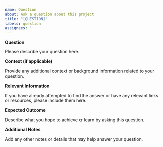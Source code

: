```yaml
---
name: Question
about: Ask a question about this project
title: "[QUESTION]"
labels: question
assignees: ''
---
```


**Question**

Please describe your question here.

**Context (if applicable)**

Provide any additional context or background information related to your question.

**Relevant Information**

If you have already attempted to find the answer or have any relevant links or resources, please include them here.

**Expected Outcome**

Describe what you hope to achieve or learn by asking this question.

**Additional Notes**

Add any other notes or details that may help answer your question.
